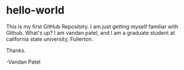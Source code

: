 # hello-world
This is my first GitHub Repositoty. I am just getting myself familiar with Github.
What's up? I am vandan patel, and I am a graduate student at california state university, Fullerton.

Thanks.

-Vandan Patel
